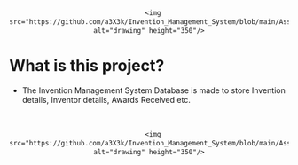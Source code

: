 <div align="center">

      <img src="https://github.com/a3X3k/Invention_Management_System/blob/main/Assets/2%2Cpng.png" alt="drawing" height="350"/>

</div>
      
# What is this project?

- The Invention Management System Database is made to store Invention details, Inventor details, Awards Received etc. 

<br/>

<div align="center">

      <img src="https://github.com/a3X3k/Invention_Management_System/blob/main/Assets/1.png" alt="drawing" height="350"/>

</div>

